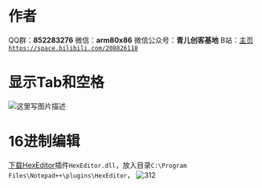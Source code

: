 ﻿# 作者
QQ群：**852283276**
微信：**arm80x86**
微信公众号：**青儿创客基地**
B站：[主页 `https://space.bilibili.com/208826118`](https://space.bilibili.com/208826118)

# 显示Tab和空格
![这里写图片描述](https://img-blog.csdn.net/20180705001518772?watermark/2/text/aHR0cHM6Ly9ibG9nLmNzZG4ubmV0L1podV9aaHVfMjAwOQ==/font/5a6L5L2T/fontsize/400/fill/I0JBQkFCMA==/dissolve/70)

# 16进制编辑
[下载HexEditor](https://github.com/chcg/NPP_HexEdit/releases)插件`HexEditor.dll`，放入目录`C:\Program Files\Notepad++\plugins\HexEditor`，
![312](https://img-blog.csdnimg.cn/20200604200421812.png?x-oss-process=image/watermark,type_ZmFuZ3poZW5naGVpdGk,shadow_10,text_aHR0cHM6Ly9ibG9nLmNzZG4ubmV0L1podV9aaHVfMjAwOQ==,size_16,color_FFFFFF,t_70)
